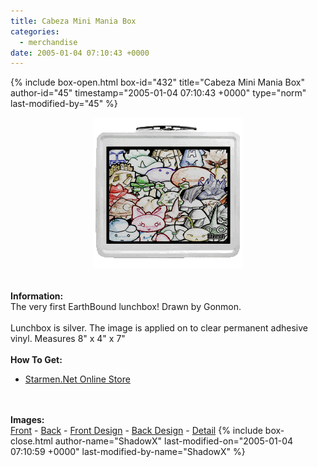```yaml
---
title: Cabeza Mini Mania Box
categories:
  - merchandise
date: 2005-01-04 07:10:43 +0000
---
```

{% include box-open.html box-id="432" title="Cabeza Mini Mania Box" author-id="45" timestamp="2005-01-04 07:10:43 +0000" type="norm" last-modified-by="45" %}
	<center>
	<img src="/merchandise/images/smn_cmmbox_title.png" border="0" alt="Cabeza Mini Mania Box" />
	</center>
	<br /><br />
	<b>Information:</b>
	<br />
	The very first EarthBound lunchbox! Drawn by Gonmon.
	<br /><br />
	Lunchbox is silver. The image is applied on to clear permanent adhesive vinyl. Measures 8" x 4" x 7" 
	<br /><br />
	<b>How To Get:</b>
	<br />
	<ul>
	<li><a href="http://www.cafeshops.com/starmen.8709233">Starmen.Net Online Store</a></li>
	</ul>
	<br /><br />
	<b>Images:</b>
	<br />
	<a href="/merchandise/images/smn_cmmbox_front.jpg">Front</a> - <a href="/merchandise/images/smn_cmmbox_back.jpg">Back</a> - <a href="/merchandise/images/smn_cmmbox_fdesign.jpg">Front Design</a> - 
	<a href="/merchandise/images/smn_cmmbox_bdesign.jpg">Back Design</a> - <a href="/merchandise/images/smn_box.jpg">Detail</a>
{% include box-close.html author-name="ShadowX" last-modified-on="2005-01-04 07:10:59 +0000" last-modified-by-name="ShadowX" %}
